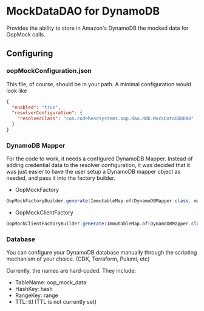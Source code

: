 # MockDataDAO for DynamoDB

Provides the ability to store in Amazon's DynamoDB the mocked data
for OopMock calls.

## Configuring

### oopMockConfiguration.json

This file, of course, should be in your path. A minimal configuration would look like
```json
{
  "enabled": "true",
  "resolverConfiguration": {
    "resolverClass": "com.codeheadsystems.oop.dao.ddb.MockDataDDBDAO"
  }
}
```

### DynamoDB Mapper

For the code to work, it needs a configured DynamoDB Mapper. Instead of
adding credential data to the resolver configuration, it was decided that
it was just easier to have the user setup a DynamoDB mapper object as
needed, and pass it into the factory builder.

* OopMockFactory
```java
OopMockFactoryBuilder.generate(ImmutableMap.of(DynamoDBMapper.class, mapper));`
```

* OopMockClientFactory
```java
OopMockClientFactoryBuilder.generate(ImmutableMap.of(DynamoDBMapper.class, mapper));`
```

### Database

You can configure your DynamoDB database manually through the scripting mechanism of your
choice. (CDK, Terraform, Pulumi, etc)

Currently, the names are hard-coded. They include:
* TableName: oop_mock_data
* HashKey: hash
* RangeKey: range
* TTL: ttl
  (TTL is not currently set)